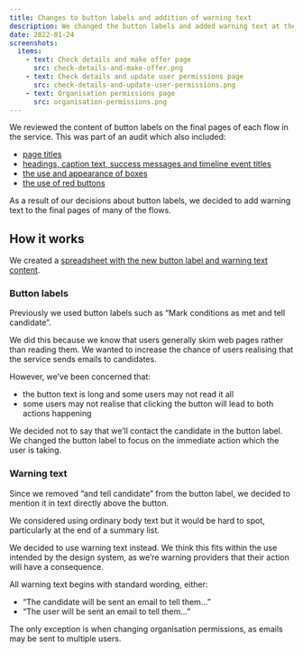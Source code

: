```yaml
---
title: Changes to button labels and addition of warning text
description: We changed the button labels and added warning text at the end of many flows within the service.
date: 2022-01-24
screenshots:
  items:
    - text: Check details and make offer page
      src: check-details-and-make-offer.png
    - text: Check details and update user permissions page
      src: check-details-and-update-user-permissions.png
    - text: Organisation permissions page
      src: organisation-permissions.png
---
```


We reviewed the content of button labels on the final pages of each flow in the service. This was part of an audit which also included:

- [page titles](/2022-01-20-making-page-titles-consistent-and-more-meaningful)
- [headings, caption text, success messages and timeline event titles](/2022-01-24-changes-to-headings-caption-text-success-messages-and-timeline-event-titles)
- [the use and appearance of boxes](/changes-to-the-use-and-appearance-of-boxes)
- [the use of red buttons](/2022-01-12-changing-the-way-we-use-red-warning-buttons)

As a result of our decisions about button labels, we decided to add warning text to the final pages of many of the flows.

## How it works

We created a [spreadsheet with the new button label and warning text content](https://docs.google.com/spreadsheets/d/1nfI8Es-Q1_klKeiYe5r2znlr688b12lRIOZF_dt5EwI/edit?pli=1#gid=0).

### Button labels

Previously we used button labels such as “Mark conditions as met and tell candidate”.

We did this because we know that users generally skim web pages rather than reading them. We wanted to increase the chance of users realising that the service sends emails to candidates.

However, we’ve been concerned that:

- the button text is long and some users may not read it all
- some users may not realise that clicking the button will lead to both actions happening

We decided not to say that we’ll contact the candidate in the button label. We changed the button label to focus on the immediate action which the user is taking.

### Warning text

Since we removed “and tell candidate” from the button label, we decided to mention it in text directly above the button.

We considered using ordinary body text but it would be hard to spot, particularly at the end of a summary list.

We decided to use warning text instead. We think this fits within the use intended by the design system, as we’re warning providers that their action will have a consequence.

All warning text begins with standard wording, either:

- “The candidate will be sent an email to tell them…”
- “The user will be sent an email to tell them…”

The only exception is when changing organisation permissions, as emails may be sent to multiple users.
